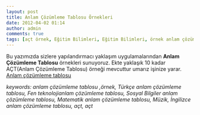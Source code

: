 ```yaml
---
layout: post
title: Anlam Çözümleme Tablosu Örnekleri
date: 2012-04-02 01:14
author: admin
comments: true
tags: [açt örnek, Eğitim Bilimleri, Eğitim Bilimleri, örnek anlam çözümleme tablosu]
---
```

<p>Bu yazımızda sizlere yapılandırmacı yaklaşım uygulamalarından <strong>Anlam Çözümleme Tablosu</strong> örnekleri sunuyoruz. Ekte yaklaşık 10 kadar AÇT(Anlam Çözümleme Tablosu) örneği mevcuttur umarız işinize yarar.<br />
<a href='http://egitimvaktim.com/dosyalar/2012/04/açt.zip'>Anlam çözümleme tablosu</a></p>

<p><em>keywords: anlam çözümleme tablosu ,örnek,  Türkçe anlam çözümleme tablosu, Fen teknolojianlam çözümleme tablosu, Sosyal Bilgiler anlam çözümleme tablosu, Matematik anlam çözümleme tablosu, Müzik, İngilizce anlam çözümleme tablosu, açt, açt</em></p>

